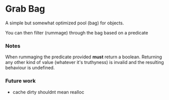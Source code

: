 # Grab Bag

A simple but somewhat optimized pool (bag) for objects.

You can then filter (rummage) through the bag based on a predicate

### Notes

When rummaging the predicate provided **must** return a boolean. Returning any other kind of value (whatever it's truthyness) is invalid and the resulting behaviour is undefined.

### Future work

- cache dirty shouldnt mean realloc
